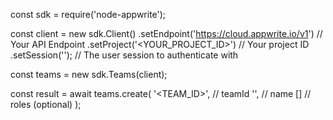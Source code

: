 const sdk = require('node-appwrite');

const client = new sdk.Client()
    .setEndpoint('https://cloud.appwrite.io/v1') // Your API Endpoint
    .setProject('&lt;YOUR_PROJECT_ID&gt;') // Your project ID
    .setSession(''); // The user session to authenticate with

const teams = new sdk.Teams(client);

const result = await teams.create(
    '<TEAM_ID>', // teamId
    '<NAME>', // name
    [] // roles (optional)
);
